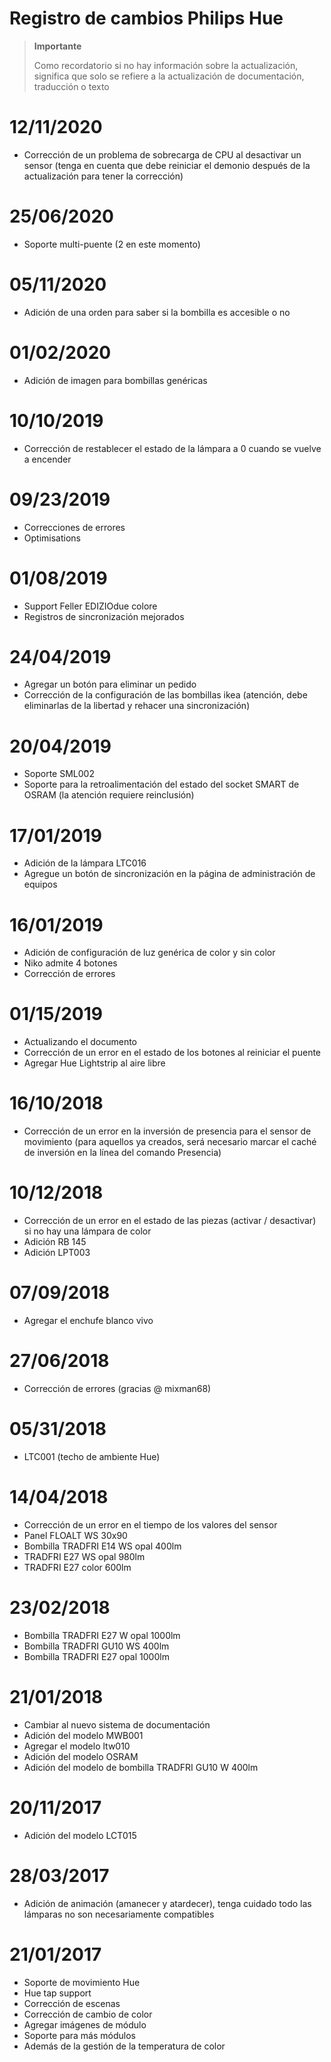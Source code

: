 # Registro de cambios Philips Hue

>**Importante**
>
>Como recordatorio si no hay información sobre la actualización, significa que solo se refiere a la actualización de documentación, traducción o texto

# 12/11/2020

- Corrección de un problema de sobrecarga de CPU al desactivar un sensor (tenga en cuenta que debe reiniciar el demonio después de la actualización para tener la corrección)

# 25/06/2020

- Soporte multi-puente (2 en este momento)

# 05/11/2020

- Adición de una orden para saber si la bombilla es accesible o no

# 01/02/2020

- Adición de imagen para bombillas genéricas

# 10/10/2019

- Corrección de restablecer el estado de la lámpara a 0 cuando se vuelve a encender

# 09/23/2019

- Correcciones de errores
- Optimisations

# 01/08/2019

- Support Feller EDIZIOdue colore
- Registros de sincronización mejorados

# 24/04/2019

- Agregar un botón para eliminar un pedido
- Corrección de la configuración de las bombillas ikea (atención, debe eliminarlas de la libertad y rehacer una sincronización)

# 20/04/2019

- Soporte SML002
- Soporte para la retroalimentación del estado del socket SMART de OSRAM (la atención requiere reinclusión)

# 17/01/2019

- Adición de la lámpara LTC016
- Agregue un botón de sincronización en la página de administración de equipos

# 16/01/2019

- Adición de configuración de luz genérica de color y sin color
- Niko admite 4 botones
- Corrección de errores

# 01/15/2019

- Actualizando el documento
- Corrección de un error en el estado de los botones al reiniciar el puente
- Agregar Hue Lightstrip al aire libre

# 16/10/2018

- Corrección de un error en la inversión de presencia para el sensor de movimiento (para aquellos ya creados, será necesario marcar el caché de inversión en la línea del comando Presencia)

# 10/12/2018

- Corrección de un error en el estado de las piezas (activar / desactivar) si no hay una lámpara de color
- Adición RB 145
- Adición LPT003

# 07/09/2018

- Agregar el enchufe blanco vivo

# 27/06/2018

- Corrección de errores (gracias @ mixman68)

# 05/31/2018

-	LTC001 (techo de ambiente Hue)

# 14/04/2018

-   Corrección de un error en el tiempo de los valores del sensor
-   Panel FLOALT WS 30x90
-   Bombilla TRADFRI E14 WS opal 400lm
-	TRADFRI E27 WS opal 980lm
-	TRADFRI E27 color 600lm

# 23/02/2018

-	Bombilla TRADFRI E27 W opal 1000lm
-	Bombilla TRADFRI GU10 WS 400lm
-	Bombilla TRADFRI E27 opal 1000lm

# 21/01/2018

- 	Cambiar al nuevo sistema de documentación
-   Adición del modelo MWB001
-   Agregar el modelo ltw010
-   Adición del modelo OSRAM
-   Adición del modelo de bombilla TRADFRI GU10 W 400lm

# 20/11/2017

-   Adición del modelo LCT015

# 28/03/2017

-   Adición de animación (amanecer y atardecer), tenga cuidado todo
    las lámparas no son necesariamente compatibles

# 21/01/2017

-   Soporte de movimiento Hue
-   Hue tap support
-   Corrección de escenas
-   Corrección de cambio de color
-   Agregar imágenes de módulo
-   Soporte para más módulos
-   Además de la gestión de la temperatura de color
